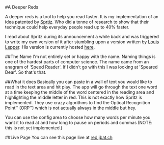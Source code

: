 #A Deeper Reds

A deeper reds is a tool to help you read faster. It is my implementation of
an idea patented by [Sprtiz](http://www.spritzinc.com/). Who did a tonne of
research to show that their technique could help everyday people read up to
40% faster.

I read about Spritz during its announcement a while back and was triggered to
write my own version of it after stumbling upon a version written by [Louis
Lepper](https://github.com/louislepper). His version is currently hosted 
[here](http://onewordreader.com/).

##The Name
I'm not entirely set or happy with the name. Naming things is one of the 
hardest parts of computer science. The name came from an anagram of 'Speed
Reader'. If I didn't go with this I was looking at 'Speared Dear'. So that's
that.

##What it does
Basically you can paste in a wall of text you would like to read in the text
area and hit play. The app will go through the text one word at a time keeping
the middle of the word centered in the reading area and highlighting the middle
letter in red. This is not exactly how Spritz is implemented. They use crazy
algorithms to find the Optical Recognition Point™ (ORP™) which is not actually
always in the middle but hey.

You can use the config area to choose how many words per minute you want it to
read at and how long to pause on periods and commas (NOTE: this is not yet
implemented.)

##Live Page
You can see this page live at [red.jbat.ch](red.jbat.ch)